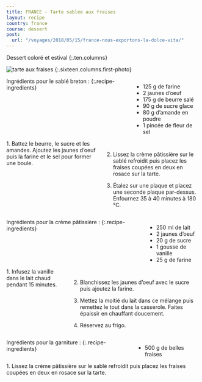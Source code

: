 ```yaml
---
title: FRANCE - Tarte sablée aux fraises
layout: recipe
country: france
course: dessert
post:
  url: "/voyages/2018/05/15/france-nous-exportons-la-dolce-vita/"
---
```


Dessert coloré et estival
{:.ten.columns}
<!--fin extrait-->

![tarte aux fraises](https://lh3.googleusercontent.com/5DT72ROvFn4E2dq1eLLUEToa7xVraU2e1HVzT6rE2wEvnsyXPylpq_HVNK0ngmfDjk7Qt1SdSZUSgmI78uxyqwDLISdnvY3xR6UJMcnp4no5SzjbLCOnKpy7xCCnH8XCJq7-dgYjeOS-lQ-5hI9Rj_g_o0XZqTS53UfBPwdVDJDDxWxCxnxrIIJV9NO1J9XS3DjU6mLteKQO8DgBafMhM2dK22EhURiavWYdguz98qKbaYYJFkomZO3bpKZofiS6l8iILqmieTMq8eqRDJNYm3ZIKwi3_EGwBNg2aBPOetwteCqWPS59pPWVP_GpvzEmJ4eJxkP3Kw8ny6gZOFjsDkMbJ1DgZ2NcISOJmINX7o65vbY3vj3wDGn5_a81LV2Fm_mJytrX4huAFCQZOe51icsfz5-mB8OmMQDpCFz1PGv34fsI31M3GZR5vhZgTtwZbCBiHku9t8BpqXuJbr9xDCI51oVAeluKSMzMLmwEQNwxI9fg4Z7Ndwj7APJY8tzxxknm04RL_OUKsahMjS6qZG4ammlvkQ9p-Zj93yo3STVCc2YW6lx0wsxa3e-KboSpHZgLVvNEicipEB8Yix6nLsPlY9H3zpJP_5AxiPf2uPqmLN_9D3awtZqGZYgeUv1Bq2aRMtLR3_E0N00P2CDPTdEmz2_2RLowFOPjywCusnHaX13vNhHC0lpDYFgy8DuL4KZwaqQ4eNsQOEXzzdhUHKqf=w900)
{:.sixteen.columns.first-photo}

<div class="four columns" markdown="1">
Ingrédients pour le sablé breton :
{:.recipe-ingredients}

- 125 g de farine
- 2 jaunes d’oeuf
- 175 g de beurre salé
- 90 g de sucre glace
- 80 g d’amande en poudre
- 1 pincée de fleur de sel
</div>

<div class="ten columns" markdown="1">
1. Battez le beurre, le sucre et les amandes. Ajoutez les jaunes d’oeuf puis la farine et le sel pour former une boule.

2. Lissez la crème pâtissière sur le sablé refroidit puis placez les fraises coupées en deux en rosace sur la tarte.

3. Étalez sur une plaque et placez une seconde plaque par-dessus. Enfournez 35 à 40 minutes à 180 °C.
</div>

<div class="sixteen columns"></div>

<div class="four columns" markdown="1">
Ingrédients pour la crème pâtissière :
{:.recipe-ingredients}

- 250 ml de lait
- 2 jaunes d’oeuf
- 20 g de sucre
- 1 gousse de vanille
- 25 g de farine
</div>

<div class="ten columns" markdown="1">
1. Infusez la vanille dans le lait chaud pendant 15 minutes.

2. Blanchissez les jaunes d’oeuf avec le sucre puis ajoutez la farine.

3. Mettez la moitié du lait dans ce mélange puis remettez le tout dans la casserole. Faites épaissir en chauffant doucement.

4. Réservez au frigo.
</div>

<div class="sixteen columns"></div>

<div class="four columns" markdown="1">
Ingrédients pour la garniture :
{:.recipe-ingredients}

- 500 g de belles fraises
</div>

<div class="ten columns" markdown="1">
1. Lissez la crème pâtissière sur le sablé refroidit puis placez les fraises coupées en deux en rosace sur la tarte.
</div>
